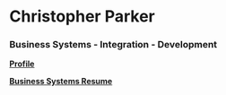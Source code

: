 # Christopher Parker
### Business Systems - Integration - Development ###
**[Profile](https://is-parker.github.io/is-PARKER/)**

**[Business Systems Resume](https://drive.google.com/file/d/1Dwr8phwm24AvwrCV7qyuUkOQMm91jCV2/view?usp=sharing)**



<!--
**is-PARKER/is-PARKER** is a ✨ _special_ ✨ repository because its `README.md` (this file) appears on your GitHub profile.

Here are some ideas to get you started:

- 🔭 I’m currently working on ...
- 🌱 I’m currently learning ...
- 👯 I’m looking to collaborate on ...
- 🤔 I’m looking for help with ...
- 💬 Ask me about ...
- 📫 How to reach me: ...
- 😄 Pronouns: ...
- ⚡ Fun fact: ...
-->
